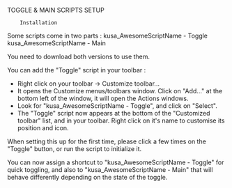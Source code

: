 TOGGLE & MAIN SCRIPTS SETUP


        Installation

Some scripts come in two parts :
kusa_AwesomeScriptName - Toggle
kusa_AwesomeScriptName - Main

You need to download both versions to use them.

You can add the "Toggle" script in your toolbar :
- Right click on your toolbar -> Customize toolbar...
- It opens the Customize menus/toolbars window. Click on "Add..." at the bottom left of the window, it will open the Actions windows.
- Look for "kusa_AwesomeScriptName - Toggle", and click on "Select".
- The "Toggle" script now appears at the bottom of the "Customized toolbar" list, and in your toolbar. Right click on it's name to customise its position and icon.


When setting this up for the first time, please click a few times on the "Toggle" button, or run the script to initialize it.

You can now assign a shortcut to "kusa_AwesomeScriptName - Toggle" for quick toggling, and also to "kusa_AwesomeScriptName - Main" that will behave differently depending on the state of the toggle.